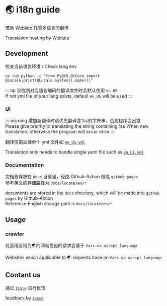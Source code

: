 # 🌏 i18n guide

借助 [Weblate](https://hosted.weblate.org/engage/comicguispider/) 托管多语言的翻译  

Translation hosting by [Weblate](https://hosted.weblate.org/engage/comicguispider/)

## Development

检查当前语言环境 / Check lang env

```shell
uv run python -c "from PyQt5.QtCore import QLocale;print(QLocale.system().name())"
```

::: tip
没找到对应语言编码的翻译文件时会默认使用 `en_US`  
If not yml file of your lang exists, default `en_US` will be used
:::

### Ui

::: warning
增加新翻译时请优先翻译含%s的字符串，否则程序会出错  
Please give priority to translating the string containing %s When new translation, otherwise the program will occur error
:::

翻译仅需处理单个 yml 文件如 [`en_US.yml`](https://github.com/jasoneri/ComicGUISpider/blob/GUI//assets/res/locale/en_US.yml)  

Translation only needs to handle single yaml file such as [`en_US.yml`](https://github.com/jasoneri/ComicGUISpider/blob/GUI//assets/res/locale/en_US.yml)  

### Documentation

文档皆存放在 `docs` 目录里，经由 Github-Action 做成 `github pages`  
参考英文的存储路径为 `docs/locate/en/*`

documents are stored in the `docs` directory, which will be made into `github pages` by Github-Action  
Reference English storage path is `docs/locate/en/*`

## Usage

### crawler

对适用区域为🌏的网站发出的请求会基于 `Vars.ua_accept_language`

Websites which applicable to 🌏 requests base on `Vars.ua_accept_language`

## Contant us

通过 [`issue`](https://github.com/jasoneri/ComicGUISpider/issues/new?template=feature-request.yml&labels=i18n) 进行反馈

feedback by [`issue`](https://github.com/jasoneri/ComicGUISpider/issues/new?template=feature-request.yml&labels=i18n)
